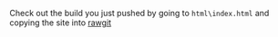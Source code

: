 Check out the build you just pushed by going to `html\index.html` and copying the site into [rawgit](https://rawgit.com/)
